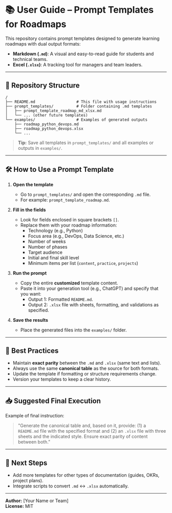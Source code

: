 # 📚 User Guide – Prompt Templates for Roadmaps

This repository contains prompt templates designed to generate learning roadmaps with dual output formats:  
- **Markdown (`.md`)**: A visual and easy-to-read guide for students and technical teams.  
- **Excel (`.xlsx`)**:  A tracking tool for managers and team leaders.  

---

## 📂 Repository Structure

```
/
├── README.md                  # This file with usage instructions
├── prompt_templates/          # Folder containing .md templates
│   ├── prompt_template_roadmap_md_xlsx.md
│   └── ... (other future templates)
└── examples/                  # Examples of generated outputs
    ├── roadmap_python_devops.md
    ├── roadmap_python_devops.xlsx
    └── ...
```




> **Tip:** Save all templates in `prompt_templates/` and all examples or outputs in `examples/`.

---

## 🛠 How to Use a Prompt Template

1. **Open the template**
   - Go to `prompt_templates/` and open the corresponding `.md` file.
   - For example: `prompt_template_roadmap.md`.

2. **Fill in the fields**
   - Look for fields enclosed in square brackets `[]`.
   - Replace them with your roadmap information:
     - Technology (e.g., Python)
     - Focus area (e.g., DevOps, Data Science, etc.)
     - Number of weeks
     - Number of phases
     - Target audience
     - Initial and final skill level
     - Minimum items per list (`content`, `practice`, `projects`)

3. **Run the prompt**
   - Copy the entire **customized** template content.  
   - Paste it into your generation tool (e.g., ChatGPT) and specify that you want:  
     - Output 1: Formatted `README.md`.
     - Output 2: `.xlsx` file with sheets, formatting, and validations as specified.

4. **Save the results**
   - Place the generated files into the `examples/` folder.

---

## 🎯 Best Practices

- Maintain **exact parity** between the `.md` and `.xlsx` (same text and lists).
- Always use the same **canonical table** as the source for both formats.
- Update the template if formatting or structure requirements change.
- Version your templates to keep a clear history.

---

## 📥 Suggested Final Execution

Example of final instruction:

> "Generate the canonical table and, based on it, provide: (1) a `README.md` file with the specified format and (2) an `.xlsx` file with three sheets and the indicated style. Ensure exact parity of content between both."

---

## 📌 Next Steps

- Add more templates for other types of documentation (guides, OKRs, project plans).
- Integrate scripts to convert `.md` ↔ `.xlsx` automatically.

---

**Author:** [Your Name or Team]  
**License:** MIT
